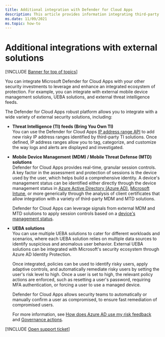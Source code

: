 ```yaml
---
title: Additional integration with Defender for Cloud Apps
description: This article provides information integrating third-party solutions with Defender for Cloud Apps.
ms.date: 11/09/2021
ms.topic: how-to
---
```

# Additional integrations with external solutions

[!INCLUDE [Banner for top of topics](includes/banner.md)]

You can integrate Microsoft Defender for Cloud Apps with your other security investments to leverage and enhance an integrated ecosystem of protection. For example, you can integrate with external mobile device management solutions, UEBA solutions, and external threat intelligence feeds.

The Defender for Cloud Apps robust platform allows you to integrate with a wide variety of external security solutions, including:

- **Threat Intelligence (TI) feeds (Bring You Own TI)**  
    You can use the Defender for Cloud Apps [IP address range API](api-data-enrichment.md) to add new risky IP address ranges identified by third-party TI solutions. Once defined, IP address ranges allow you to tag, categorize, and customize the way logs and alerts are displayed and investigated.

- **Mobile Device Management (MDM) / Mobile Threat Defense (MTD) solutions**  
    Defender for Cloud Apps provides real-time, granular session controls. A key factor in the assessment and protection of sessions is the device used by the user, which helps build a comprehensive identity. A device's management status can be identified either directly through the device management status in [Azure Active Directory (Azure AD)](/azure/active-directory/conditional-access/overview), [Microsoft Intune](/mem/intune/protect/mobile-threat-defense), or more generically through the analysis of client certificates that allow integration with a variety of third-party MDM and MTD solutions.

    Defender for Cloud Apps can leverage signals from external MDM and MTD solutions to apply session controls based on a [device's management status](proxy-intro-aad.md#managed-device-identification).

- **UEBA solutions**  
    You can use multiple UEBA solutions to cater for different workloads and scenarios, where each UEBA solution relies on multiple data sources to identify suspicious and anomalous user behavior. External UEBA solutions can be integrated with Microsoft's security ecosystem through Azure AD Identity Protection.

    Once integrated, policies can be used to identify risky users, apply adaptive controls, and automatically remediate risky users by setting the user's risk level to high. Once a user is set to high, the relevant policy actions are enforced, such as resetting a user's password, requiring MFA authentication, or forcing a user to use a managed device.

    Defender for Cloud Apps allows security teams to automatically or manually confirm a user as compromised, to ensure fast remediation of compromised users.

    For more information, see [How does Azure AD use my risk feedback](/azure/active-directory/identity-protection/howto-identity-protection-risk-feedback#how-does-azure-ad-use-my-risk-feedback) and [Governance actions](accounts.md#governance-actions).

[!INCLUDE [Open support ticket](includes/support.md)]
